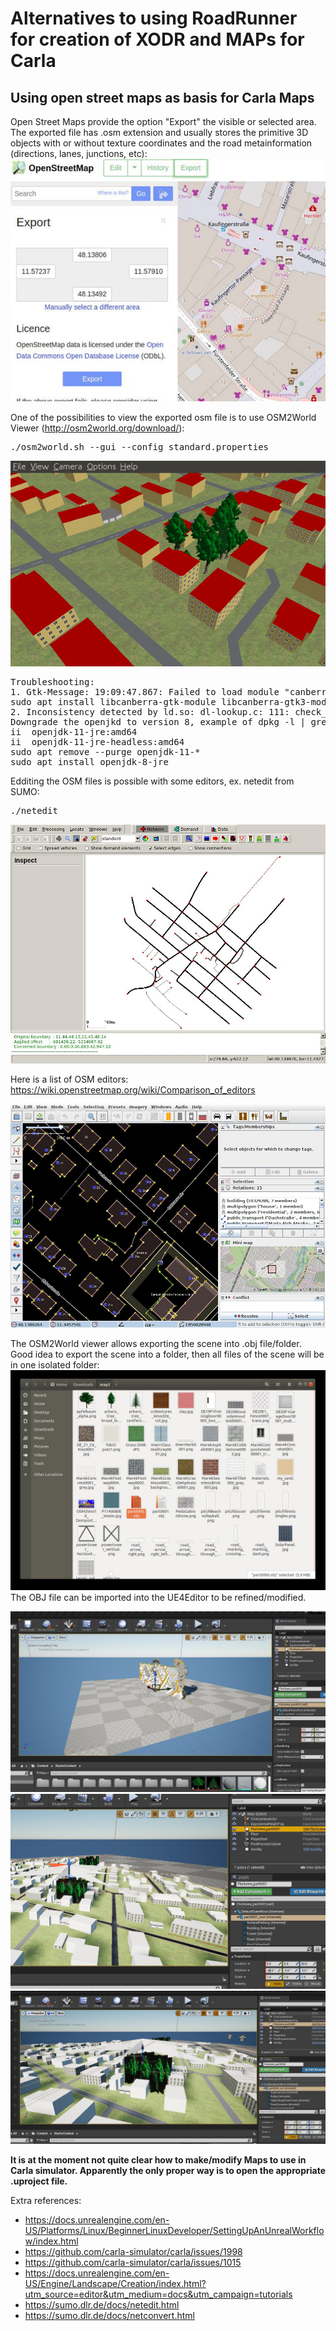 # Alternatives to using RoadRunner for creation of XODR and MAPs for Carla

## Using open street maps as basis for Carla Maps

Open Street Maps provide the option "Export" the visible or selected area. The exported file has .osm extension and usually stores the primitive 3D objects with or without texture coordinates and the road metainformation (directions, lanes, junctions, etc):  
![osm map](./images/osm_map.jpg)  

One of the possibilities to view the exported osm file is to use OSM2World Viewer (http://osm2world.org/download/):  
<pre>
./osm2world.sh --gui --config standard.properties
</pre>
![osm2worlviewer](./images/osm2worlviewer.jpg)  

<pre>
Troubleshooting:
1. Gtk-Message: 19:09:47.867: Failed to load module "canberra-gtk-module":
sudo apt install libcanberra-gtk-module libcanberra-gtk3-module
2. Inconsistency detected by ld.so: dl-lookup.c: 111: check_match: Asser:
Downgrade the openjkd to version 8, example of dpkg -l | grep jdk output:
ii  openjdk-11-jre:amd64
ii  openjdk-11-jre-headless:amd64
sudo apt remove --purge openjdk-11-*
sudo apt install openjdk-8-jre
</pre>

Edditing the OSM files is possible with some editors, ex. netedit from SUMO:
<pre>./netedit</pre>
![sumo-netedit](./images/sumo-netedit.jpg)  

Here is a list of OSM editors:  
https://wiki.openstreetmap.org/wiki/Comparison_of_editors  

![josm](./images/josm.jpg)  

The OSM2World viewer allows exporting the scene into .obj file/folder. Good idea to export the scene into a folder, then all files of the scene will be in one isolated folder:  
![exportOSM2Folder](./images/exportOSM2Folder.jpg)  
The OBJ file can be imported into the UE4Editor to be refined/modified.
 
![importing_obj_file](./images/importing_obj_file.jpg)  
![rotate_and_pos](./images/rotate_and_pos.jpg)  
![final_import](./images/final_import.jpg)  

**It is at the moment not quite clear how to make/modify Maps to use in Carla simulator. Apparently the only proper way is to open the appropriate .uproject file.**

Extra references:  
* https://docs.unrealengine.com/en-US/Platforms/Linux/BeginnerLinuxDeveloper/SettingUpAnUnrealWorkflow/index.html
* https://github.com/carla-simulator/carla/issues/1998
* https://github.com/carla-simulator/carla/issues/1015
* https://docs.unrealengine.com/en-US/Engine/Landscape/Creation/index.html?utm_source=editor&utm_medium=docs&utm_campaign=tutorials
* https://sumo.dlr.de/docs/netedit.html
* https://sumo.dlr.de/docs/netconvert.html